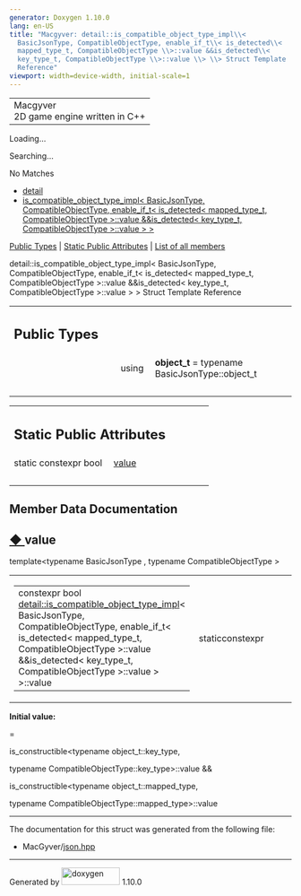 ```yaml
---
generator: Doxygen 1.10.0
lang: en-US
title: "Macgyver: detail::is_compatible_object_type_impl\\<
  BasicJsonType, CompatibleObjectType, enable_if_t\\< is_detected\\<
  mapped_type_t, CompatibleObjectType \\>::value &&is_detected\\<
  key_type_t, CompatibleObjectType \\>::value \\> \\> Struct Template
  Reference"
viewport: width=device-width, initial-scale=1
---
```


<div id="top">

<div id="titlearea">

<table data-cellspacing="0" data-cellpadding="0">
<colgroup>
<col style="width: 100%" />
</colgroup>
<tbody>
<tr id="projectrow" class="odd">
<td id="projectalign"><div id="projectname">
Macgyver
</div>
<div id="projectbrief">
2D game engine written in C++
</div></td>
</tr>
</tbody>
</table>

</div>

<div id="main-nav">

</div>

<div id="MSearchSelectWindow"
onmouseover="return searchBox.OnSearchSelectShow()"
onmouseout="return searchBox.OnSearchSelectHide()"
onkeydown="return searchBox.OnSearchSelectKey(event)">

</div>

<div id="MSearchResultsWindow">

<div id="MSearchResults">

<div class="SRPage">

<div id="SRIndex">

<div id="SRResults">

</div>

<div id="Loading" class="SRStatus">

Loading...

</div>

<div id="Searching" class="SRStatus">

Searching...

</div>

<div id="NoMatches" class="SRStatus">

No Matches

</div>

</div>

</div>

</div>

</div>

<div id="nav-path" class="navpath">

- <a href="namespacedetail.html" class="el">detail</a>
- <a
  href="structdetail_1_1is__compatible__object__type__impl_3_01_basic_json_type_00_01_compatible_object_c9788cfc69b1e1eda6ea05aee660649a.html"
  class="el">is_compatible_object_type_impl&lt; BasicJsonType,
  CompatibleObjectType, enable_if_t&lt; is_detected&lt; mapped_type_t,
  CompatibleObjectType &gt;::value &amp;&amp;is_detected&lt; key_type_t,
  CompatibleObjectType &gt;::value &gt; &gt;</a>

</div>

</div>

<div class="header">

<div class="summary">

[Public Types](#pub-types) \| [Static Public
Attributes](#pub-static-attribs) \| [List of all
members](structdetail_1_1is__compatible__object__type__impl_3_01_basic_json_type_00_01_compatible_object_c9e009318704dfde4a68cc4f322bd23d.html)

</div>

<div class="headertitle">

<div class="title">

detail::is_compatible_object_type_impl\< BasicJsonType,
CompatibleObjectType, enable_if_t\< is_detected\< mapped_type_t,
CompatibleObjectType \>::value &&is_detected\< key_type_t,
CompatibleObjectType \>::value \> \> Struct Template Reference

</div>

</div>

</div>

<div class="contents">

<table class="memberdecls">
<colgroup>
<col style="width: 50%" />
<col style="width: 50%" />
</colgroup>
<tbody>
<tr class="odd heading">
<td colspan="2"><h2 id="public-types" class="groupheader"><span
id="pub-types"></span> Public Types</h2></td>
</tr>
<tr id="r_a9aceed5f20cc22350e1e518c452d40db"
class="even memitem:a9aceed5f20cc22350e1e518c452d40db">
<td class="memItemLeft" style="text-align: right;"
data-valign="top"><span id="a9aceed5f20cc22350e1e518c452d40db"></span>
using </td>
<td class="memItemRight" data-valign="bottom"><strong>object_t</strong>
= typename BasicJsonType::object_t</td>
</tr>
<tr class="odd separator:a9aceed5f20cc22350e1e518c452d40db">
<td colspan="2" class="memSeparator"> </td>
</tr>
</tbody>
</table>

<table class="memberdecls">
<colgroup>
<col style="width: 50%" />
<col style="width: 50%" />
</colgroup>
<tbody>
<tr class="odd heading">
<td colspan="2"><h2 id="static-public-attributes"
class="groupheader"><span id="pub-static-attribs"></span> Static Public
Attributes</h2></td>
</tr>
<tr id="r_ae4a27d3b0d3be75f86fee86cbe15ab37"
class="even memitem:ae4a27d3b0d3be75f86fee86cbe15ab37">
<td class="memItemLeft" style="text-align: right;"
data-valign="top">static constexpr bool </td>
<td class="memItemRight" data-valign="bottom"><a
href="#ae4a27d3b0d3be75f86fee86cbe15ab37" class="el">value</a></td>
</tr>
<tr class="odd separator:ae4a27d3b0d3be75f86fee86cbe15ab37">
<td colspan="2" class="memSeparator"> </td>
</tr>
</tbody>
</table>

## Member Data Documentation

<span id="ae4a27d3b0d3be75f86fee86cbe15ab37"></span>

## <span class="permalink">[◆ ](#ae4a27d3b0d3be75f86fee86cbe15ab37)</span>value

<div class="memitem">

<div class="memproto">

<div class="memtemplate">

template\<typename BasicJsonType , typename CompatibleObjectType \>

</div>

<table class="mlabels">
<colgroup>
<col style="width: 50%" />
<col style="width: 50%" />
</colgroup>
<tbody>
<tr class="odd">
<td class="mlabels-left"><table class="memname">
<tbody>
<tr class="odd">
<td class="memname">constexpr bool <a
href="structdetail_1_1is__compatible__object__type__impl.html"
class="el">detail::is_compatible_object_type_impl</a>&lt; BasicJsonType,
CompatibleObjectType, enable_if_t&lt; is_detected&lt; mapped_type_t,
CompatibleObjectType &gt;::value &amp;&amp;is_detected&lt; key_type_t,
CompatibleObjectType &gt;::value &gt; &gt;::value</td>
</tr>
</tbody>
</table></td>
<td class="mlabels-right"><span class="mlabels"><span
class="mlabel">static</span><span
class="mlabel">constexpr</span></span></td>
</tr>
</tbody>
</table>

</div>

<div class="memdoc">

**Initial value:**

<div class="fragment">

<div class="line">

=

</div>

<div class="line">

is_constructible\<<span class="keyword">typename</span>
object_t::key_type,

</div>

<div class="line">

<span class="keyword">typename</span>
CompatibleObjectType::key_type\>::value &&

</div>

<div class="line">

is_constructible\<<span class="keyword">typename</span>
object_t::mapped_type,

</div>

<div class="line">

<span class="keyword">typename</span>
CompatibleObjectType::mapped_type\>::value

</div>

</div>

</div>

</div>

------------------------------------------------------------------------

The documentation for this struct was generated from the following file:

- MacGyver/<a href="json_8hpp_source.html" class="el">json.hpp</a>

</div>

------------------------------------------------------------------------

<span class="small">Generated
by [<img src="doxygen.svg" class="footer" width="104" height="31"
alt="doxygen" />](https://www.doxygen.org/index.html) 1.10.0</span>
